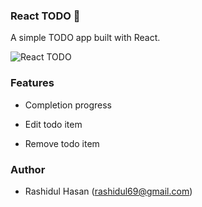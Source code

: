 ### React TODO <span role="img" aria-label="sheep">🤞</span>

A simple TODO app built with React.

![React TODO](https://i.imgur.com/jGmJ8JS.png)


### Features

* Completion progress

* Edit todo item

* Remove todo item

### Author

* Rashidul Hasan (rashidul69@gmail.com)